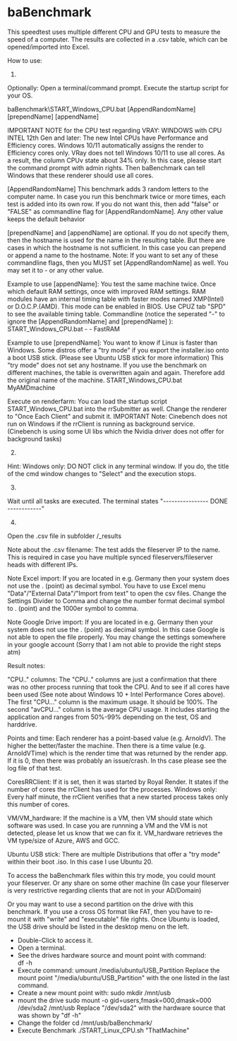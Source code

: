 # baBenchmark



This speedtest uses multiple different CPU and GPU tests to measure the speed of a computer.
The results are collected in a .csv table, which can be opened/imported into Excel.


How to use:

1) 
Optionally: Open a terminal/command prompt.
Execute the startup script for your OS.

baBenchmark\START_Windows_CPU.bat [AppendRandomName] [prependName] [appendName]


IMPORTANT NOTE for the CPU test regarding VRAY:
WINDOWS with CPU INTEL 12th Gen and later:
The new Intel CPUs have Performance and Efficiency cores.
Windows 10/11 automatically assigns the render to Efficiency cores only.
VRay does not tell Windows 10/11 to use all cores.
As a result, the column CPUv state about 34% only.
In this case, please start the command prompt with admin rights.
Then baBenchmark can tell Windows that these renderer should use all cores.

[AppendRandomName] 
This benchmark adds 3 random letters to the computer name.
In case you run this benchmark twice or more times, each test is added into its own row.
If you do not want this, then add "false" or "FALSE" as commandline flag for [AppendRandomName].
Any other value keeps the default behavior


[prependName] and [appendName] are optional.
If you do not specify them, then the hostname is used for the name in the resulting table.
But there are cases in which the hostname is not sufficient.
In this case you can prepend or append a name to the hostname.
Note: If you want to set any of these commandline flags, then you MUST set [AppendRandomName]  as well.
You may set it to - or any other value.

Example to use [appendName]: 
You test the same machine twice. Once which default RAM settings, once with improved RAM settings.
RAM modules have an internal timing table with faster modes named XMP(Intel) or D.O.C.P.(AMD).
This mode can be enabled in BIOS. Use CPUZ tab "SPD" to see the available timing table. 
Commandline (notice the seperated "-" to ignore the [AppendRandomName] and [prependName] ):
START_Windows_CPU.bat  - -  FastRAM


Example to use [prependName]: 
You want to know if Linux is faster than Windows.
Some distros offer a "try mode" if you export the installer.iso onto a boot USB stick.
(Please see Ubuntu USB stick for more information)
This "try mode" does not set any hostname. 
If you use the benchmark on different machines, the table is overwritten again and again.
Therefore add the original name of the machine.
START_Windows_CPU.bat  MyAMDmachine   


Execute on renderfarm:
You can load the startup script START_Windows_CPU.bat into the rrSubmitter as well.
Change the renderer to "Once Each Client" and submit it.
IMPORTANT Note:
Cinebench does not run on Windows if the rrClient is running as background service.
(Cinebench is using some UI libs which the Nvidia driver does not offer for background tasks)



2) 
Hint: Windows only: 
DO NOT click in any terminal window.
If you do, the title of the cmd window changes to "Select" and the execution stops.

3) 
Wait until all tasks are executed.
The terminal states "---------------- DONE ------------"


4) 
Open the .csv file in subfolder /_results

Note about the .csv filename:
The test adds the fileserver IP to the name.
This is required in case you have multiple synced fileservers/fileserver heads with different IPs.


Note Excel import: 
If you are located in e.g. Germany then your system does not use the . (point) as decimal symbol.
You have to use Excel menu "Data"/"External Data"/"Import from text" to open the csv files.
Change the Settings Divider to Comma and change the number format decimal symbol to . (point) and the 1000er symbol to comma.

Note Google Drive import: 
If you are located in e.g. Germany then your system does not use the . (point) as decimal symbol.
In this case Google is not able to open the file properly.
You may change the settings somewhere in your google account (Sorry that I am not able to provide the right steps atm)




Result notes:

"CPU.." columns:
The "CPU.." columns are just a confirmation that there was no other process running that took the CPU.
And to see if all cores have been used (See note about Windows 10 + Intel Performance Cores above).
The first "CPU..." column is the maximum usage. It should be 100%.
The second "avCPU..." column is the average CPU usage. It includes starting the application and ranges from 50%-99% depending on the test, OS and harddrive.

Points and time:
Each renderer has a point-based value (e.g. ArnoldV). The higher the better/faster the machine.
Then there is a time value (e.g. ArnoldVTime) which is the render time that was returned by the render app.
If it is 0, then there was probably an issue/crash. In ths case please see the log file of that test.

CoresRRClient:
If it is set, then it was started by Royal Render.
It states if the number of cores the rrClient has used for the processes.
Windows only: Every half minute, the rrClient verifies that a new started process takes only this number of cores.


VM/VM_hardware:
If the machine is a VM, then VM should state which software was used.
In case you are runnning a VM and the VM is not detected, please let us know that we can fix it.
VM_hardware retrieves the VM type/size of Azure, AWS and GCC. 







Ubuntu USB stick:
There are multiple Distributions that offer a "try mode" within their boot .iso.
In this case I use Ubuntu 20.

To access the baBenchmark files within this try mode, you could mount your fileserver.
Or any share on some other machine (In case your fileserver is very restrictive regarding clients that are not in your AD/Domain)

Or you may want to use a second partition on the drive with this benchmark.
If you use a cross OS format like FAT, then you have to re-mount it with "write" and "executable" file rights.
Once Ubuntu is loaded, the USB drive should be listed in the desktop menu on the left.
 - Double-Click to access it.
 - Open a terminal.
 - See the drives hardware source and mount point with command:  
   df -h
 - Execute command: 
   umount /media/ubuntu/USB_Partition
   Replace the mount point "/media/ubuntu/USB_Partition" with the one listed in the last command.
 - Create a new mount point with:
   sudo mkdir /mnt/usb
 - mount the drive
   sudo mount -o gid=users,fmask=000,dmask=000 /dev/sda2 /mnt/usb
   Replace "/dev/sda2" with the hardware source that was shown by "df -h" 
 - Change the folder
   cd /mnt/usb/baBenchmark/
 - Execute Benchmark
   ./START_Linux_CPU.sh "ThatMachine"
   
   
   
   







